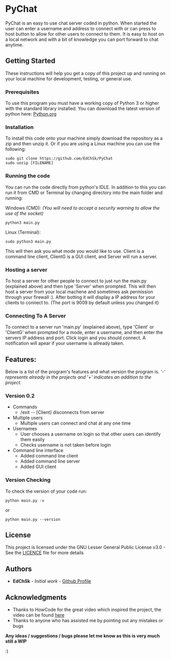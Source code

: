# PyChat

PyChat is an easy to use chat server coded in python. When started the user can enter a username and address to connect with or can press to host button to allow for other users to connect to them. It is easy to host on a local network and with a bit of knowledge you can port forward to chat anytime.

## Getting Started
These instructions will help you get a copy of this project up and running on your local machine for development, testing, or general use.

### Prerequisites
To use this program you must have a working copy of Python 3 or higher with the standard library installed. You can download the latest version of python here: [Python.org](https://www.python.org/downloads/)

### Installation
To install this code onto your machine simply download the repository as a zip and then unzip it. Or if you are using a Linux machine you can use the following:
```
sudo git clone https://github.com/EdChSk/PyChat
sudo unzip [FILENAME]
```
### Running the code
You can run the code directly from python's IDLE. In addition to this you can run it from CMD or Terminal by changing directory into the main folder and running:

Windows (CMD): *(You will need to accept a security warning to allow the use of the socket)*
```
python3 main.py
```
Linux (Terminal):
```
sudo python3 main.py
```
This will then ask you what mode you would like to use. Client is a command line client, ClientG is a GUI client, and Server will run a server.
### Hosting a server
To host a server for other people to connect to just run the main.py (explained above) and then type 'Server' when prompted. This will then host a server from your local machene and sometimes ask permission through your firewall :). After botting it will display a IP address for your clients to connect to. (The port is 9009 by default unless you changed it)

### Connecting To A Server
To connect to a server run 'main.py' (explained above), type 'Client' or 'ClientG' when prompted for a mode, enter a username, and then enter the servers IP address and port. Click login and you should connect. A notification will apear if your username is allready taken.

## Features:

Below is a list of the program's features and what version the program is. 
*'-' represents already in the projects and '+' indicates an addition to the project.*
### Version 0.2
  - Commands
    - /exit -- [Client] disconnects from server
  - Multiple users
    - Multiple users can connect and chat at any one time
  - Usernames
    - User chooses a username on login so that other users can identify them easily
    + Checks username is not taken before login
  - Command line interface
    + Added command line client
    + Added command line server
    + Added GUI client

### Version Checking
To check the version of your code run:
```
python main.py -v
```
or
```
python main.py --version
```


## License
This project is licensed under the GNU Lesser General Public License v3.0 - See the [LICENCE](LICENSE) file for more details

## Authors
* **EdChSk** - *Initial work* - [Github Profile](https://github.com/EdChSk)

## Acknowledgments
* Thanks to HowCode for the great video which inspired the project, the video can be found [here](https://www.youtube.com/watch?v=D0SLpD7JvZI)
* Thanks to anyone who has assisted me by pointing out any mistakes or bugs


**Any ideas / suggestions / bugs please let me know as this is very much still a WIP**

:)
